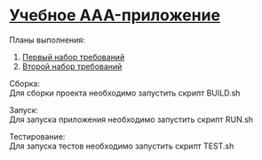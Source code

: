 # [Учебное AAA-приложение]( https://solovey42.github.io/Back_EndApp/.)

Планы выполнения:  
1. [Первый набор требований](ROADMAP1.md)  
2. [Второй набор требований](ROADMAP2.md)

Сборка:  
Для сборки проекта необходимо запустить скрипт BUILD.sh 

Запуск:  
Для запуска приложения необходимо запустить скрипт RUN.sh

Тестирование:  
Для запуска тестов необходимо запустить скрипт TEST.sh
